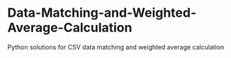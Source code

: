 # Data-Matching-and-Weighted-Average-Calculation
Python solutions for CSV data matching and weighted average calculation
